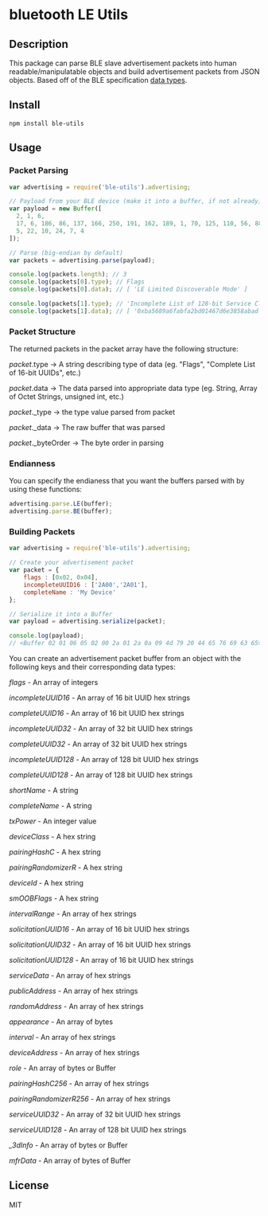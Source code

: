 # bluetooth LE Utils

## Description
This package can parse BLE slave advertisement packets into human readable/manipulatable objects and build advertisement packets from JSON objects. Based off of the BLE specification [data types](https://www.bluetooth.org/en-us/specification/assigned-numbers/generic-access-profile).
## Install
```
npm install ble-utils
```

## Usage

### Packet Parsing

```.js
var advertising = require('ble-utils').advertising;

// Payload from your BLE device (make it into a buffer, if not already)
var payload = new Buffer([
  2, 1, 6,
  17, 6, 186, 86, 137, 166, 250, 191, 162, 189, 1, 70, 125, 110, 56, 88, 171, 173,
  5, 22, 10, 24, 7, 4
]);

// Parse (big-endian by default)
var packets = advertising.parse(payload);

console.log(packets.length); // 3
console.log(packets[0].type); // Flags
console.log(packets[0].data); // [ 'LE Limited Discoverable Mode' ]

console.log(packets[1].type); // 'Incomplete List of 128-bit Service Class UUIDs'
console.log(packets[1].data); // [ '0xba5689a6fabfa2bd01467d6e3858abad' ]
```

### Packet Structure
The returned packets in the packet array have the following structure:

*packet*.type -> A string describing type of data (eg. "Flags", "Complete List of 16-bit UUIDs", etc.)

*packet*.data -> The data parsed into appropriate data type (eg. String, Array of Octet Strings, unsigned int, etc.)

*packet*._type -> the type value parsed from packet

*packet*._data -> The raw buffer that was parsed

*packet*._byteOrder -> The byte order in parsing

### Endianness

You can specify the endianess that you want the buffers parsed with by using these functions:
```.js
advertising.parse.LE(buffer);
advertising.parse.BE(buffer);
```

### Building Packets
```.js
var advertising = require('ble-utils').advertising;

// Create your advertisement packet
var packet = {
	flags : [0x02, 0x04],
	incompleteUUID16 : ['2A00','2A01'],
	completeName : 'My Device'
};

// Serialize it into a Buffer
var payload = advertising.serialize(packet);

console.log(payload);
// <Buffer 02 01 06 05 02 00 2a 01 2a 0a 09 4d 79 20 44 65 76 69 63 65>
```

You can create an advertisement packet buffer from an object with the following keys and their corresponding data types:

*flags* - An array of integers

*incompleteUUID16* - An array of 16 bit UUID hex strings

*completeUUID16* - An array of 16 bit UUID hex strings

*incompleteUUID32* - An array of 32 bit UUID hex strings

*completeUUID32* - An array of 32 bit UUID hex strings

*incompleteUUID128* - An array of 128 bit UUID hex strings

*completeUUID128* - An array of 128 bit UUID hex strings

*shortName* - A string

*completeName* - A string

*txPower* - An integer value

*deviceClass* - A hex string

*pairingHashC* - A hex string

*pairingRandomizerR* - A hex string

*deviceId* - A hex string

*smOOBFlags* - A hex string

*intervalRange* - An array of hex strings

*solicitationUUID16* - An array of 16 bit UUID hex strings

*solicitationUUID32* - An array of 16 bit UUID hex strings

*solicitationUUID128* - An array of 16 bit UUID hex strings

*serviceData* - An array of hex strings

*publicAddress* - An array of hex strings

*randomAddress* - An array of hex strings

*appearance* - An array of bytes

*interval* - An array of hex strings

*deviceAddress* - An array of hex strings

*role* - An array of bytes or Buffer

*pairingHashC256* - An array of hex strings

*pairingRandomizerR256* - An array of hex strings

*serviceUUID32* - An array of 32 bit UUID hex strings

*serviceUUID128* - An array of 128 bit UUID hex strings

*_3dInfo* - An array of bytes or Buffer

*mfrData* - An array of bytes of Buffer

## License
MIT
